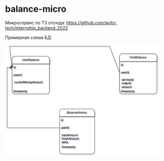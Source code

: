 # balance-micro

Микросервис по ТЗ отсюда: https://github.com/avito-tech/internship_backend_2022

Примерная схема БД:


![Примерная схема БД](https://github.com/danil12389/balance-micro/blob/db-configuration/balancer-db.jpg)
